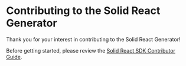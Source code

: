 # Contributing to the Solid React Generator

Thank you for your interest in contributing to the Solid React Generator! 

Before getting started, please review the [Solid React SDK Contributor Guide](https://github.com/Inrupt-inc/solid-react-sdk/blob/master/CONTRIBUTING.md). 
